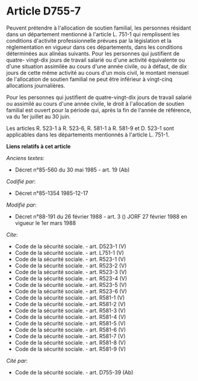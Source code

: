 # Article D755-7

Peuvent prétendre à l'allocation de soutien familial, les personnes résidant dans un département mentionné à l'article L.
751-1 qui remplissent les conditions d'activité professionnelle prévues par la législation et la réglementation en vigueur
dans ces départements, dans les conditions déterminées aux alinéas suivants.    Pour les personnes qui justifient de quatre-
vingt-dix jours de travail salarié ou d'une activité équivalente ou d'une situation assimilée au cours d'une année civile, ou
à défaut, de dix jours de cette même activité au cours d'un mois civil, le montant mensuel de l'allocation de soutien
familial ne peut être inférieur à vingt-cinq allocations journalières. 

Pour les personnes qui justifient de quatre-vingt-dix jours de travail salarié ou assimilé au cours d'une année civile, le
droit à l'allocation de soutien familial est ouvert pour la période qui, après la fin de l'année de référence, va du 1er
juillet au 30 juin. 

Les articles R. 523-1 à R. 523-6, R. 581-1 à R. 581-9 et D. 523-1 sont applicables dans les départements mentionnés à
l'article L. 751-1.

**Liens relatifs à cet article**

_Anciens textes_:

  - Décret n°85-560 du 30 mai 1985 - art. 19 (Ab)

_Codifié par_:

  - Décret n°85-1354 1985-12-17

_Modifié par_:

  - Décret n°88-191 du 26 février 1988 - art. 3 () JORF 27 février 1988 en vigueur le 1er mars 1988

_Cite_:

  - Code de la sécurité sociale. - art. D523-1 (V)
  - Code de la sécurité sociale. - art. L751-1 (V)
  - Code de la sécurité sociale. - art. R523-1 (V)
  - Code de la sécurité sociale. - art. R523-2 (V)
  - Code de la sécurité sociale. - art. R523-3 (V)
  - Code de la sécurité sociale. - art. R523-4 (V)
  - Code de la sécurité sociale. - art. R523-5 (V)
  - Code de la sécurité sociale. - art. R523-6 (V)
  - Code de la sécurité sociale. - art. R581-1 (V)
  - Code de la sécurité sociale. - art. R581-2 (V)
  - Code de la sécurité sociale. - art. R581-3 (V)
  - Code de la sécurité sociale. - art. R581-4 (V)
  - Code de la sécurité sociale. - art. R581-5 (V)
  - Code de la sécurité sociale. - art. R581-6 (V)
  - Code de la sécurité sociale. - art. R581-7 (V)
  - Code de la sécurité sociale. - art. R581-8 (V)
  - Code de la sécurité sociale. - art. R581-9 (V)

_Cité par_:

  - Code de la sécurité sociale. - art. D755-39 (Ab)
